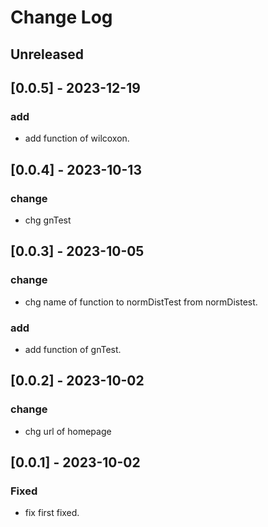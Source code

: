 # Change Log

## Unreleased

## [0.0.5] - 2023-12-19

### add
- add function of wilcoxon.

## [0.0.4] - 2023-10-13

### change
- chg gnTest

## [0.0.3] - 2023-10-05

### change
- chg name of function to normDistTest from normDistest.

### add
- add function of gnTest.

## [0.0.2] - 2023-10-02

### change
- chg url of homepage 

## [0.0.1] - 2023-10-02

### Fixed
- fix first fixed.

